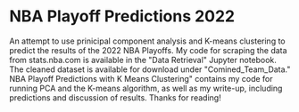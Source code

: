 # NBA Playoff Predictions 2022

An attempt to use prinicipal component analysis and K-means clustering to predict the results of the 2022 NBA Playoffs. My code for scraping the data from stats.nba.com is available in the "Data Retrieval" Jupyter notebook. The cleaned dataset is available for download under "Comined_Team_Data." NBA Playoff Predictions with K Means Clustering" contains my code for running PCA and the K-means algorithm, as well as my write-up, including predictions and discussion of results. Thanks for reading!

